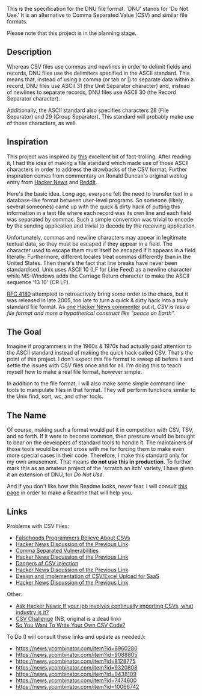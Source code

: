 This is the specification for the DNU file format.  'DNU' stands for 'Do Not Use.'  It is an alternative to Comma Separated Value (CSV) and similar file formats.

Please note that this project is in the planning stage.

## Description

Whereas CSV files use commas and newlines in order to delimit fields and records, DNU files use the delimiters specified in the ASCII standard.  This means that, instead of using a comma (or tab or |) to separate data within a record, DNU files use ASCII 31 (the Unit Separator character) and, instead of newlines to separate records, DNU files use ASCII 30 (the Record Separator character).

Additionally, the ASCII standard also specifies characters 28 (File Separator) and 29 (Group Separator).  This standard will probably make use of those characters, as well.

## Inspiration

This project was inspired by [this](https://ronaldduncan.wordpress.com/2009/10/31/text-file-formats-ascii-delimited-text-not-csv-or-tab-delimited-text/) excellent bit of fact-trolling.  After reading it, I had the idea of making a file standard which made use of those ASCII characters in order to address the drawbacks of the CSV format.  Further inspiration comes from commentary on Ronald Duncan's original weblog entry from [Hacker News](https://news.ycombinator.com/item?id=7474600) and [Reddit](http://www.reddit.com/r/programming/comments/21hzgs/text_file_formats_ascii_delimited_text_not_csv_or/).

Here's the basic idea.  Long ago, everyone felt the need to transfer text in a database-like format between user-level programs.  So someone (likely, several someones) came up with the quick & dirty hack of putting this information in a text file where each record was its own line and each field was separated by commas.  Such a simple convention was trivial to encode by the sending application and trivial to decode by the receiving application.

Unfortunately, commas and newline characters may appear in legitimate textual data, so they must be escaped if they appear in a field.  The character used to escape them must itself be escaped if it appears in a field literally.  Furthermore, different locales treat commas differently than in the United States.  Then there's the fact that line breaks have never been standardised.  Unix uses ASCII 10 (LF for Line Feed) as a newline character while MS-Windows adds the Carriage Return character to make the ASCII sequence '13 10' (CR LF).

[RFC 4180](https://tools.ietf.org/html/rfc4180) attempted to retroactively bring some order to the chaos, but it was released in late 2005, too late to turn a quick & dirty hack into a truly standard file format.  As [one Hacker News commenter](https://news.ycombinator.com/item?id=13266109) put it, *CSV is less a file format and more a hypothetical construct like "peace on Earth".*

## The Goal

Imagine if programmers in the 1960s & 1970s had actually paid attention to the ASCII standard instead of making the quick hack called CSV.  That's the point of this project.  I don't expect this file format to sweep all before it and settle the issues with CSV files once and for all.  I'm doing this to teach myself how to make a real file format, however simple.

In addition to the file format, I will also make some simple command line tools to manipulate files in that format.  They will perform functions similar to the Unix find, sort, wc, and other tools.

## The Name

Of course, making such a format would put it in competition with CSV, TSV, and so forth.  If it were to become common, then pressure would be brought to bear on the developers of standard tools to handle it.  The maintainers of those tools would be most cross with me for forcing them to make even more special cases in their code.  Therefore, I make this standard only for my own amusement.  That means **do not use this in production**.  To further mark this as an amateur project of the 'scratch an itch' variety, I have given it an extension of DNU, for *Do Not Use*.

And if you don't like how this Readme looks, never fear.  I will consult [this page](https://github.com/matiassingers/awesome-readme) in order to make a Readme that will help you.

## Links

Problems with CSV Files:

- [Falsehoods Programmers Believe About CSVs](https://donatstudios.com/Falsehoods-Programmers-Believe-About-CSVs)
- [Hacker News Discussion of the Previous Link](https://news.ycombinator.com/item?id=13265881)
- [Comma Separated Vulnerabilities](https://www.contextis.com/resources/blog/comma-separated-vulnerabilities/)
- [Hacker News Discussion of the Previous Link](https://news.ycombinator.com/item?id=14489794)
- [Dangers of CSV Injection](http://georgemauer.net/2017/10/07/csv-injection.html)
- [Hacker News Discussion of the Previous Link](http://georgemauer.net/2017/10/07/csv-injection.html)
- [Design and Implementation of CSV/Excel Upload for SaaS](http://www.kalzumeus.com/2015/01/28/design-and-implementation-of-csvexcel-upload-for-saas/)
- [Hacker News Discussion of the Previous Link](https://news.ycombinator.com/item?id=8960280)

Other:

- [Ask Hacker News: If your job involves continually importing CSVs, what industry is it?](https://news.ycombinator.com/item?id=13275834)
- [CSV Challenge](https://news.ycombinator.com/item?id=9438109) (NB, original is a dead link)
- [So You Want To Write Your Own CSV Code?](http://thomasburette.com/blog/2014/05/25/so-you-want-to-write-your-own-CSV-code/)

To Do (I will consult these links and update as needed.):

- https://news.ycombinator.com/item?id=8960280
- https://news.ycombinator.com/item?id=9088805
- https://news.ycombinator.com/item?id=8128775
- https://news.ycombinator.com/item?id=9320808
- https://news.ycombinator.com/item?id=9438109
- https://news.ycombinator.com/item?id=7474600
- https://news.ycombinator.com/item?id=10066742
